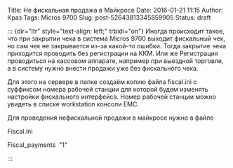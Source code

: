 Title: Не фискальная продажа в Майкросе
Date: 2016-01-21 11:15
Author: Краз
Tags: Micros 9700
Slug: post-52643813345859905
Status: draft

::: {dir="ltr" style="text-align: left;" trbidi="on"}
Иногда происходит такое, что при закрытии чека в система Micros 9700 выходит фискальный чек, но сам чек не закрывается из-за какой-то ошибки. Тогда закрытие чека приходится проводить без регистрации на ККМ. Или же Регистрация проводиться на кассовом аппарате, например при выездной торговле, а в систему нужно внести продажи уже без фискального чека.  
  
Для этого на сервере в папке создаём копию файла fiscal.ini с суффиксом номера рабочей станции для которой будем изменять настройки фискального интерфейса. Номер рабочей станции можно увидеть в списке workstation консоли EMC.  
  
  
Для проведения нефискальной продажи в майкросе нужно в файле  

<div>

Fiscal.ini

</div>

<div>

  

</div>

<div>

Fiscal\_payments  "1"

</div>

<div>

  

</div>

<div>

  

</div>

<div>

  

</div>

<div>

  

</div>
:::
